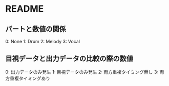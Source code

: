 # README

## パートと数値の関係
0: None
1: Drum
2: Melody
3: Vocal

## 目視データと出力データの比較の際の数値
0: 出力データのみ発生
1: 目視データのみ発生
2: 両方重複タイミング無し
3: 両方重複タイミングあり